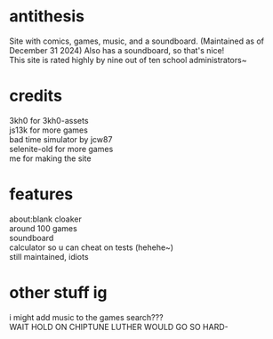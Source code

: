 # antithesis
Site with comics, games, music,  and a soundboard. (Maintained as of December 31 2024)
Also has a soundboard, so that's nice!
<br>
This site is rated highly by nine out of ten school administrators~
# credits
3kh0 for 3kh0-assets
<br>
js13k for more games
<br>
bad time simulator by jcw87
<br>
selenite-old for more games
<br>
me for making the site
# features
about:blank cloaker
<br>
around 100 games
<br>
soundboard
<br>
calculator so u can cheat on tests (hehehe~)
<br>
still maintained, idiots
# other stuff ig
i might add music to the games search???
<br>
WAIT HOLD ON CHIPTUNE LUTHER WOULD GO SO HARD-
